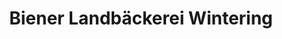 ---
title: "Biener Landbäckerei Wintering"
url: /haseluenne/biener-landbaeckerei-wintering/
shop: Bäckerei
---